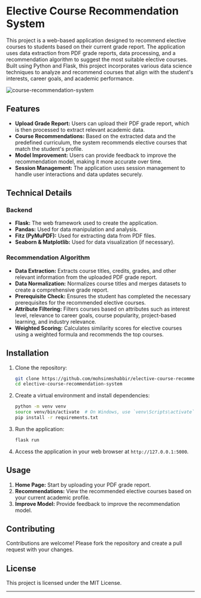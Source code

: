 # Elective Course Recommendation System

This project is a web-based application designed to recommend elective courses to students based on their current grade report. The application uses data extraction from PDF grade reports, data processing, and a recommendation algorithm to suggest the most suitable elective courses. Built using Python and Flask, this project incorporates various data science techniques to analyze and recommend courses that align with the student's interests, career goals, and academic performance.

![course-recommendation-system](https://github.com/user-attachments/assets/9371367c-d25f-4fcc-baa7-afa151b45cdb)


## Features

- **Upload Grade Report:** Users can upload their PDF grade report, which is then processed to extract relevant academic data.
- **Course Recommendations:** Based on the extracted data and the predefined curriculum, the system recommends elective courses that match the student's profile.
- **Model Improvement:** Users can provide feedback to improve the recommendation model, making it more accurate over time.
- **Session Management:** The application uses session management to handle user interactions and data updates securely.

## Technical Details

### Backend

- **Flask:** The web framework used to create the application.
- **Pandas:** Used for data manipulation and analysis.
- **Fitz (PyMuPDF):** Used for extracting data from PDF files.
- **Seaborn & Matplotlib:** Used for data visualization (if necessary).

### Recommendation Algorithm

- **Data Extraction:** Extracts course titles, credits, grades, and other relevant information from the uploaded PDF grade report.
- **Data Normalization:** Normalizes course titles and merges datasets to create a comprehensive grade report.
- **Prerequisite Check:** Ensures the student has completed the necessary prerequisites for the recommended elective courses.
- **Attribute Filtering:** Filters courses based on attributes such as interest level, relevance to career goals, course popularity, project-based learning, and industry relevance.
- **Weighted Scoring:** Calculates similarity scores for elective courses using a weighted formula and recommends the top courses.

## Installation

1. Clone the repository:

   ```bash
   git clone https://github.com/mohsinmshabbir/elective-course-recommendation-system.git
   cd elective-course-recommendation-system
   ```

2. Create a virtual environment and install dependencies:

   ```bash
   python -m venv venv
   source venv/bin/activate  # On Windows, use `venv\Scripts\activate`
   pip install -r requirements.txt
   ```

3. Run the application:

   ```bash
   flask run
   ```

4. Access the application in your web browser at `http://127.0.0.1:5000`.

## Usage

1. **Home Page:** Start by uploading your PDF grade report.
2. **Recommendations:** View the recommended elective courses based on your current academic profile.
3. **Improve Model:** Provide feedback to improve the recommendation model.

## Contributing

Contributions are welcome! Please fork the repository and create a pull request with your changes.

## License

This project is licensed under the MIT License.

---

